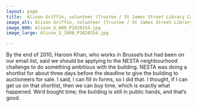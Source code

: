 ```yaml
---
layout: page
title:  Alison Griffin, volunteer (Trustee / St James Street Library Campaigner)
image_alt: Alison Griffin, volunteer (Trustee / St James Street Library Campaigner)
image_600: Alison_G_600_P1020154.jpg
image_large: Alison_G_1600_P1020154.jpg

---
```

By the end of 2010, Haroon Khan, who works in Brussels but had been on our email list, said we should be applying to the NESTA neighbourhood challenge to do something ambitious with the building. NESTA was doing a shortlist for about three days before the deadline to give the building to auctioneers for sale. I said, I can fill in forms, so I did that. I thought, if I can get us on that shortlist, then we can buy time, which is exactly what happened. We’d bought time; the building is still in public hands, and that’s good.
